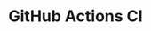 # GitHub Actions CI





























































































































































































































































































































































































































































































































































































































































































































































































































































































































































































































































































































































































































































































































































































































































































































































































































































































































































































































































































































































































































































































































































































































































































































































































































